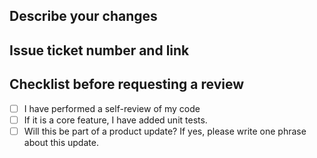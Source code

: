 ## Describe your changes

## Issue ticket number and link

## Checklist before requesting a review
- [ ] I have performed a self-review of my code
- [ ] If it is a core feature, I have added unit tests.
- [ ] Will this be part of a product update? If yes, please write one phrase about this update.
